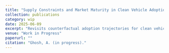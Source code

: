 ```yaml
---
title: "Supply Constraints and Market Maturity in Clean Vehicle Adoption: Reassessing the Counterfactual in California’s Bay Area"
collection: publications
category: wip
date: 2025-06-09
excerpt: "Revisits counterfactual adoption trajectories for clean vehicles in mature markets, accounting for supply constraints and differential program exposure across California regions."
venue: "Work in Progress"
paperurl: ""
citation: "Ghosh, A. (in progress)."
---
```

